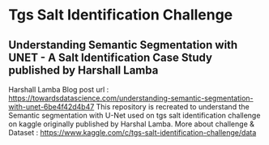 # Tgs Salt Identification Challenge
## Understanding Semantic Segmentation with UNET - A Salt Identification Case Study published by Harshall Lamba
Harshall Lamba Blog post url :  https://towardsdatascience.com/understanding-semantic-segmentation-with-unet-6be4f42d4b47
This repository is recreated to understand the Semantic segmentation with U-Net used on tgs salt identification challenge on kaggle originally published by Harshal   Lamba.
More about challenge & Dataset  : https://www.kaggle.com/c/tgs-salt-identification-challenge/data
